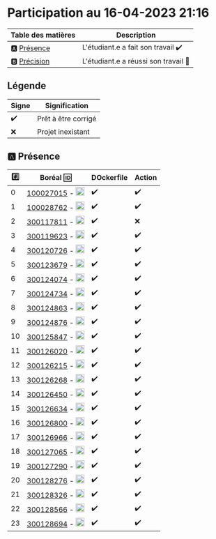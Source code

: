 # Participation au 16-04-2023 21:16

| Table des matières            | Description                                             |
|-------------------------------|---------------------------------------------------------|
| :a: [Présence](#a-présence)   | L'étudiant.e a fait son travail    :heavy_check_mark:   |
| :b: [Précision](#b-précision) | L'étudiant.e a réussi son travail  :tada:               |

## Légende

| Signe              | Signification                 |
|--------------------|-------------------------------|
| :heavy_check_mark: | Prêt à être corrigé           |
| :x:                | Projet inexistant             |

## :a: Présence

|:hash:| Boréal :id:                | DOckerfile    | Action |
|------|----------------------------|---------------|--------|
| 0 | [100027015](../100027015/Dockerfile) - <image src='https://avatars0.githubusercontent.com/u/97314874?s=460&v=4' width=20 height=20></image> | :heavy_check_mark: | :heavy_check_mark: |
| 1 | [100028762](../100028762/Dockerfile) - <image src='https://avatars0.githubusercontent.com/u/96226008?s=460&v=4' width=20 height=20></image> | :heavy_check_mark: | :heavy_check_mark: |
| 2 | [300117811](../300117811/Dockerfile) - <image src='https://avatars0.githubusercontent.com/u/71027809?s=460&v=4' width=20 height=20></image> | :heavy_check_mark: | :x: |
| 3 | [300119623](../300119623/Dockerfile) - <image src='https://avatars0.githubusercontent.com/u/97314467?s=460&v=4' width=20 height=20></image> | :heavy_check_mark: | :heavy_check_mark: |
| 4 | [300120726](../300120726/Dockerfile) - <image src='https://avatars0.githubusercontent.com/u/105461057?s=460&v=4' width=20 height=20></image> | :heavy_check_mark: | :heavy_check_mark: |
| 5 | [300123679](../300123679/Dockerfile) - <image src='https://avatars0.githubusercontent.com/u/105458655?s=460&v=4' width=20 height=20></image> | :heavy_check_mark: | :heavy_check_mark: |
| 6 | [300124074](../300124074/Dockerfile) - <image src='https://avatars0.githubusercontent.com/u/97147101?s=460&v=4' width=20 height=20></image> | :heavy_check_mark: | :heavy_check_mark: |
| 7 | [300124734](../300124734/Dockerfile) - <image src='https://avatars0.githubusercontent.com/u/94937145?s=460&v=4' width=20 height=20></image> | :heavy_check_mark: | :heavy_check_mark: |
| 8 | [300124863](../300124863/Dockerfile) - <image src='https://avatars0.githubusercontent.com/u/97644305?s=460&v=4' width=20 height=20></image> | :heavy_check_mark: | :heavy_check_mark: |
| 9 | [300124876](../300124876/Dockerfile) - <image src='https://avatars0.githubusercontent.com/u/98238582?s=460&v=4' width=20 height=20></image> | :heavy_check_mark: | :heavy_check_mark: |
| 10 | [300125847](../300125847/Dockerfile) - <image src='https://avatars0.githubusercontent.com/u/97644650?s=460&v=4' width=20 height=20></image> | :heavy_check_mark: | :heavy_check_mark: |
| 11 | [300126020](../300126020/Dockerfile) - <image src='https://avatars0.githubusercontent.com/u/97989532?s=460&v=4' width=20 height=20></image> | :heavy_check_mark: | :heavy_check_mark: |
| 12 | [300126215](../300126215/Dockerfile) - <image src='https://avatars0.githubusercontent.com/u/118313035?s=460&v=4' width=20 height=20></image> | :heavy_check_mark: | :heavy_check_mark: |
| 13 | [300126268](../300126268/Dockerfile) - <image src='https://avatars0.githubusercontent.com/u/97314948?s=460&v=4' width=20 height=20></image> | :heavy_check_mark: | :heavy_check_mark: |
| 14 | [300126450](../300126450/Dockerfile) - <image src='https://avatars0.githubusercontent.com/u/94937535?s=460&v=4' width=20 height=20></image> | :heavy_check_mark: | :heavy_check_mark: |
| 15 | [300126634](../300126634/Dockerfile) - <image src='https://avatars0.githubusercontent.com/u/97324827?s=460&v=4' width=20 height=20></image> | :heavy_check_mark: | :heavy_check_mark: |
| 16 | [300126800](../300126800/Dockerfile) - <image src='https://avatars0.githubusercontent.com/u/105135304?s=460&v=4' width=20 height=20></image> | :heavy_check_mark: | :heavy_check_mark: |
| 17 | [300126966](../300126966/Dockerfile) - <image src='https://avatars0.githubusercontent.com/u/94937166?s=460&v=4' width=20 height=20></image> | :heavy_check_mark: | :heavy_check_mark: |
| 18 | [300127065](../300127065/Dockerfile) - <image src='https://avatars0.githubusercontent.com/u/97314712?s=460&v=4' width=20 height=20></image> | :heavy_check_mark: | :heavy_check_mark: |
| 19 | [300127290](../300127290/Dockerfile) - <image src='https://avatars0.githubusercontent.com/u/105463700?s=460&v=4' width=20 height=20></image> | :heavy_check_mark: | :heavy_check_mark: |
| 20 | [300128276](../300128276/Dockerfile) - <image src='https://avatars0.githubusercontent.com/u/113144317?s=460&v=4' width=20 height=20></image> | :heavy_check_mark: | :heavy_check_mark: |
| 21 | [300128326](../300128326/Dockerfile) - <image src='https://avatars0.githubusercontent.com/u/105472970?s=460&v=4' width=20 height=20></image> | :heavy_check_mark: | :heavy_check_mark: |
| 22 | [300128566](../300128566/Dockerfile) - <image src='https://avatars0.githubusercontent.com/u/101542761?s=460&v=4' width=20 height=20></image> | :heavy_check_mark: | :heavy_check_mark: |
| 23 | [300128694](../300128694/Dockerfile) - <image src='https://avatars0.githubusercontent.com/u/105947276?s=460&v=4' width=20 height=20></image> | :heavy_check_mark: | :heavy_check_mark: |
